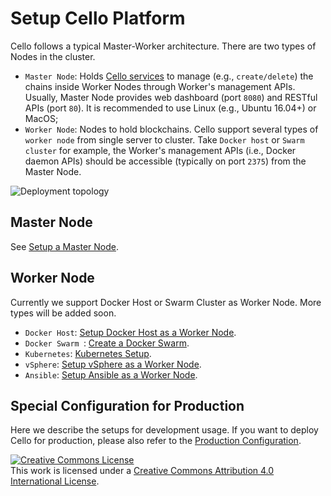 # Setup Cello Platform

Cello follows a typical Master-Worker architecture. There are two types of Nodes in the cluster.

* `Master Node`: Holds [Cello services](service_management.md) to manage (e.g., `create/delete`) the chains inside Worker Nodes through Worker's management APIs. Usually, Master Node provides web dashboard (port `8080`) and RESTful APIs (port `80`). It is recommended to use Linux (e.g., Ubuntu 16.04+) or MacOS;
* `Worker Node`: Nodes to hold blockchains. Cello support several types of `worker node` from single server to cluster. Take `Docker host` or `Swarm cluster` for example, the Worker's management APIs (i.e., Docker daemon APIs) should be accessible (typically on port `2375`) from the Master Node.

![Deployment topology](imgs/deploy_arch.png)

## Master Node

See [Setup a Master Node](setup_master.md).

## Worker Node

Currently we support Docker Host or Swarm Cluster as Worker Node. More types will be added soon.

* `Docker Host`: [Setup Docker Host as a Worker Node](setup_worker_docker.md).
* `Docker Swarm `: [Create a Docker Swarm](https://docs.docker.com/engine/swarm/swarm-tutorial/create-swarm/).
* `Kubernetes`: [Kubernetes Setup](https://kubernetes.io/docs/setup/).
* `vSphere`: [Setup vSphere as a Worker Node](setup_worker_vsphere.md).
* `Ansible`: [Setup Ansible as a Worker Node](setup_worker_ansible.md).

## Special Configuration for Production

Here we describe the setups for development usage. If you want to deploy Cello for production, please also refer to the [Production Configuration](production_config.md).

<a rel="license" href="http://creativecommons.org/licenses/by/4.0/"><img alt="Creative Commons License" style="border-width:0" src="https://i.creativecommons.org/l/by/4.0/88x31.png" /></a><br />This work is licensed under a <a rel="license" href="http://creativecommons.org/licenses/by/4.0/">Creative Commons Attribution 4.0 International License</a>.
